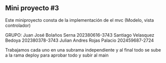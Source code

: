 ## Mini proyecto #3
Este miniproyecto consta de la implementación de el mvc (Modelo, vista controlador) 

GRUPO:
Juan José Bolaños Serna 202380616-3743
Santiago Velasquez Bedoya 202380378-3743
Julian Andres Rojas Palacio 202459687-2724

Trabajamos cada uno en una subrama independiente y al final todo se sube a la rama deploy para aprobar todo y subir al main
